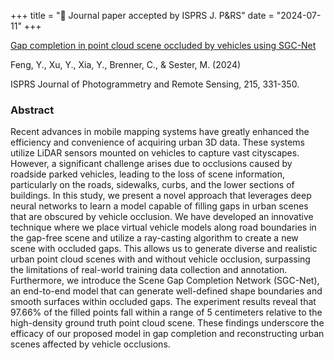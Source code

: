 +++
title = "📖 Journal paper accepted by ISPRS J. P&RS"
date = "2024-07-11"
+++

[Gap completion in point cloud scene occluded by vehicles using SGC-Net](https://doi.org/10.1016/j.isprsjprs.2024.07.009)

<!--more-->

Feng, Y., Xu, Y., Xia, Y., Brenner, C., & Sester, M. (2024)

ISPRS Journal of Photogrammetry and Remote Sensing, 215, 331-350.

### Abstract

Recent advances in mobile mapping systems have greatly enhanced the efficiency and convenience of acquiring urban 3D data. These systems utilize LiDAR sensors mounted on vehicles to capture vast cityscapes. However, a significant challenge arises due to occlusions caused by roadside parked vehicles, leading to the loss of scene information, particularly on the roads, sidewalks, curbs, and the lower sections of buildings. In this study, we present a novel approach that leverages deep neural networks to learn a model capable of filling gaps in urban scenes that are obscured by vehicle occlusion. We have developed an innovative technique where we place virtual vehicle models along road boundaries in the gap-free scene and utilize a ray-casting algorithm to create a new scene with occluded gaps. This allows us to generate diverse and realistic urban point cloud scenes with and without vehicle occlusion, surpassing the limitations of real-world training data collection and annotation. Furthermore, we introduce the Scene Gap Completion Network (SGC-Net), an end-to-end model that can generate well-defined shape boundaries and smooth surfaces within occluded gaps. The experiment results reveal that 97.66% of the filled points fall within a range of 5 centimeters relative to the high-density ground truth point cloud scene. These findings underscore the efficacy of our proposed model in gap completion and reconstructing urban scenes affected by vehicle occlusions.
